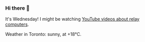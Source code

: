 ### Hi there :wave:

It's Wednesday! I might be watching [YouTube videos about relay computers](https://youtube.com/playlist?list=PL_1HsIiuOfg3QA91DUd9kGJjQoOHwlt5Q).

Weather in Toronto: sunny, at +18°C.
